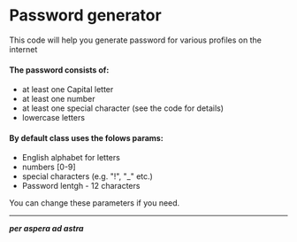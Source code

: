 # Password generator

This code will help you generate password for various profiles on the internet

#### The password consists of:

- at least one Capital letter
- at least one number
- at least one special character (see the code for details)
- lowercase letters


#### By default class uses the folows params:

- English alphabet for letters
- numbers [0-9]
- special characters (e.g. "!", "_" etc.)
- Password lentgh - 12 characters

You can change these parameters if you need.

---
___per aspera ad astra___